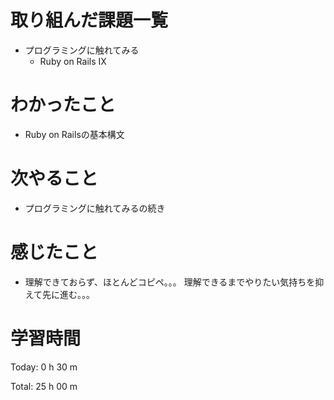 # 取り組んだ課題一覧
- プログラミングに触れてみる
  - Ruby on Rails IX

# わかったこと
- Ruby on Railsの基本構文

# 次やること
- プログラミングに触れてみるの続き
  
# 感じたこと
- 理解できておらず、ほとんどコピペ。。。
  理解できるまでやりたい気持ちを抑えて先に進む。。。
  
# 学習時間
Today: 0 h 30 m

Total: 25 h 00 m
